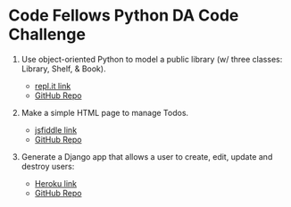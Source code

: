 # Code Fellows Python DA Code Challenge

1.  Use object-oriented Python to model a public library
    (w/ three classes: Library, Shelf, & Book).
    * [repl.it link](http://repl.it/pC3/2)
    * [GitHub Repo](https://github.com/jonathanstallings/cf-library)    

2.  Make a simple HTML page to manage Todos.
    * [jsfiddle link](https://jsfiddle.net/jonathanstallings/xcxpL6x6/8/)
    * [GitHub Repo](https://github.com/jonathanstallings/cf-todo)  

3.  Generate a Django app that allows a user to create, edit, update and destroy users:
    * [Heroku link](https://polar-wildwood-9174.herokuapp.com/)
    * [GitHub Repo](https://github.com/jonathanstallings/cf-django)  
